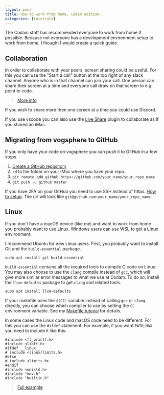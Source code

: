 ```yaml
---
layout: post
title: How to work from home, Codam edition.
categories: [tutorials]
---
```


The Codam staff has recommended everyone to work from home if possible. Because
not everyone has a development environment setup to work from home, I thought
I would create a quick guide.

## Collaboration

In order to collaborate with your peers, screen sharing could be useful. For
this you can use the "Start a call" button at the top right of any slack
channel. Anyone who is in that channel can join your call. One person can share
their screen at a time and everyone call draw on that screen to e.g. point to
code.

 > [More info](https://slack.com/intl/en-nl/help/articles/115003498363-Slack-Calls--the-basics)

If you wish to share more then one screen at a time you could use Discord.

If you use vscode you can also use the [Live Share] plugin to collaborate as if
you shared an iMac.

[Live Share]: https://marketplace.visualstudio.com/items?itemName=MS-vsliveshare.vsliveshare

## Migrating from vogsphere to GitHub

If you only have your code on vogsphere you can push it to GitHub in a few
steps.

 1. [Create a GitHub repository](https://github.com/new)
 2. `cd` to the folder on your iMac where you have your repo.
 3. `git remote add github https://github.com/your_name/your_repo_name`
 4. `git push -u github master`

If you have 2FA on your GitHub you need to use SSH instead of https.
[How to setup](https://help.github.com/en/github/authenticating-to-github/generating-a-new-ssh-key-and-adding-it-to-the-ssh-agent).
The url will look like `git@github.com:your_name/your_repo_name`.

## Linux

If you don't have a macOS device (like me) and want to work from home you
probably want to use Linux. Windows users can use [WSL] to get a Linux
environment.

[WSL]: https://docs.microsoft.com/en-us/windows/wsl/install-win10

I recommend Ubuntu for new Linux users. First, you probably want to install Git
and the `build-essential` package.

```
sudo apt install git build-essential
```

`build-essential` contains all the required tools to compile C code on Linux.
You may also choose to use the `clang` compile instead of `gcc`, which will give
more similar error messages to what we use at Codam. To do so, install the
`llvm-defaults` package to get `clang` and related tools.

```
sudo apt install llvm-defaults
```

If your makefile uses the `$(CC)` variable instead of calling `gcc` or `clang`
directly, you can choose which compiler to use by setting the `CC` environment
variable. See my [Makefile tutorial](/tutorials/makefile) for details.

In some cases the Linux code and macOS code need to be different. For this you
can use the `#ifdef` statement. For example, if you want `PATH_MAX` you need to
include it like this:

```
#include <ft_printf.h>
#include <libft.h>
#ifdef __linux__
# include <linux/limits.h>
#else
# include <limits.h>
#endif
#include <unistd.h>
#include "env.h"
#include "builtin.h"
```

 > [Full example](https://git.sr.ht/~nloomans/minishell/tree/2a05412dd738b8f4fd3094cf44098b350252b95f/src/builtin/cd.c#L15)
